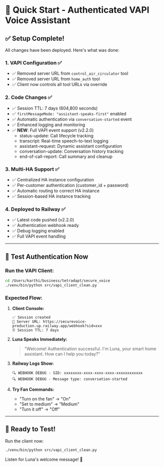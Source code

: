 # 🚀 Quick Start - Authenticated VAPI Voice Assistant

## ✅ Setup Complete!

All changes have been deployed. Here's what was done:

### 1. **VAPI Configuration** ✅
- ✅ Removed server URL from `control_air_circulator` tool
- ✅ Removed server URL from `home_auth` tool
- ✅ Client now controls all tool URLs via override

### 2. **Code Changes** ✅
- ✅ Session TTL: 7 days (604,800 seconds)
- ✅ `firstMessageMode: "assistant-speaks-first"` enabled
- ✅ Automatic authentication via `conversation-started` event
- ✅ Enhanced logging and monitoring
- ✅ **NEW**: Full VAPI event support (v2.2.0)
  - status-update: Call lifecycle tracking
  - transcript: Real-time speech-to-text logging
  - assistant-request: Dynamic assistant configuration
  - conversation-update: Conversation history tracking
  - end-of-call-report: Call summary and cleanup

### 3. **Multi-HA Support** ✅
- ✅ Centralized HA instance configuration
- ✅ Per-customer authentication (customer_id + password)
- ✅ Automatic routing to correct HA instance
- ✅ Session-based HA instance tracking

### 4. **Deployed to Railway** ✅
- ✅ Latest code pushed (v2.2.0)
- ✅ Authentication webhook ready
- ✅ Debug logging enabled
- ✅ Full VAPI event handling

---

## 🧪 Test Authentication Now

### Run the VAPI Client:

```bash
cd /Users/karthi/business/tetradapt/secure_voice
./venv/bin/python src/vapi_client_clean.py
```

### Expected Flow:

1. **Client Console:**
   ```
   ✅ Session created
   🔗 Server URL: https://securevoice-production.up.railway.app/webhook?sid=xxx
   ⏰ Session TTL: 7 days
   ```

2. **Luna Speaks Immediately:**
   > "Welcome! Authentication successful. I'm Luna, your smart home assistant. How can I help you today?"

3. **Railway Logs Show:**
   ```
   🔍 WEBHOOK DEBUG - SID: xxxxxxxx-xxxx-xxxx-xxxx-xxxxxxxxxxxx
   🔍 WEBHOOK DEBUG - Message type: conversation-started
   ```

4. **Try Fan Commands:**
   - "Turn on the fan" → "On"
   - "Set to medium" → "Medium"
   - "Turn it off" → "Off"

---

## 🚀 Ready to Test!

Run the client now:

```bash
./venv/bin/python src/vapi_client_clean.py
```

Listen for Luna's welcome message! 🎤
